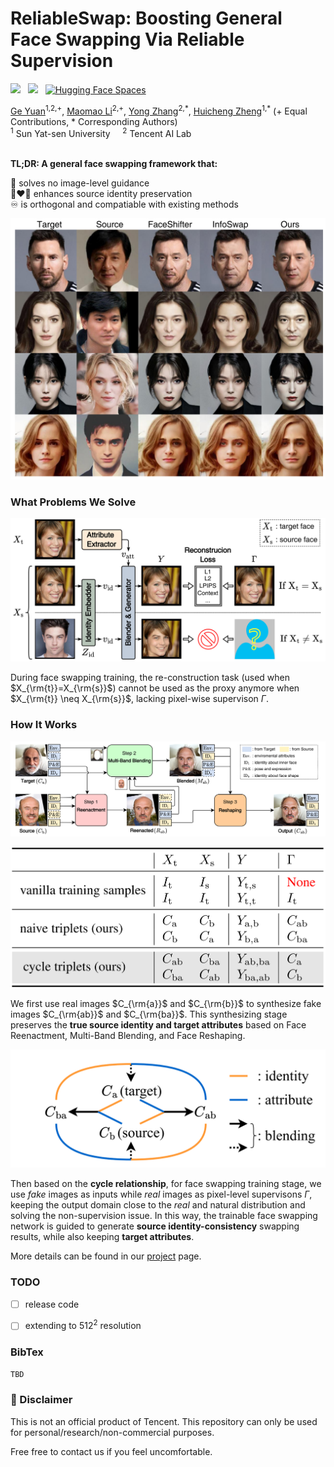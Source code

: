 # ReliableSwap: Boosting General Face Swapping Via Reliable Supervision

<a href='https://arxiv.org/abs/4937694'><img src='https://img.shields.io/badge/ArXiv-PDF-red'></a> &nbsp; 
<a href='https://reliable-swap.github.io/'><img src='https://img.shields.io/badge/Project-Page-Green'></a> &nbsp; 
[![Hugging Face Spaces](https://img.shields.io/badge/%F0%9F%A4%97%20Hugging%20Face-Spaces-blue)](https://huggingface.co/spaces/ygtxr1997/ReliableSwap_Demo) &nbsp; 

<div>
<span class="author-block">
<a href="https://github.com/ygtxr1997" target="_blank">Ge Yuan</a><sup>1,2,+</sup></span>,
<span class="author-block">
<a href="https://scholar.google.com/citations?user=ym_t6QYAAAAJ&hl=zh-CN&oi=sra" target="_blank">Maomao Li</a><sup>2,+</sup>,
</span>
<span class="author-block">
    <a href="https://yzhang2016.github.io" target="_blank">Yong Zhang</a><sup>2,*</sup>,
</span>
<span class="author-block">
<a href="https://scholar.google.com/citations?user=CCUQi50AAAAJ" target="_blank">Huicheng Zheng</a><sup>1,*</sup>
</span> (+ Equal Contributions, * Corresponding Authors)
</div>

  
<div class="is-size-5 publication-authors">
    <span class="author-block">
    <sup>1</sup> Sun Yat-sen University &nbsp;&nbsp;&nbsp;
    <sup>2</sup> Tencent AI Lab &nbsp;&nbsp;&nbsp;
    </span>
</div>
<br>

**TL;DR: A general face swapping framework that:**

🎯 solves no image-level guidance <br>
👩‍❤️‍👩 enhances source identity preservation <br>
♾️ is orthogonal and compatiable with existing methods <br>

![Fig1](./assets/Fig1.png)

### What Problems We Solve

![Fig3](./assets/Fig3.png)

During face swapping training, the re-construction task (used when $X_{\rm{t}}=X_{\rm{s}}$) cannot be used as the proxy anymore when $X_{\rm{t}} \neq X_{\rm{s}}$, lacking pixel-wise supervison $\Gamma$.

### How It Works

![Fig4](./assets/Fig4.png)

![Tab2](./assets/Tab2.png)

We first use real images $C_{\rm{a}}$ and $C_{\rm{b}}$ to synthesize fake images $C_{\rm{ab}}$ and $C_{\rm{ba}}$.
This synthesizing stage preserves the **true source identity and target attributes** based on Face Reenactment, Multi-Band Blending, and Face Reshaping.

![Fig2](./assets/Fig2.png)

Then based on the **cycle relationship**, for face swapping training stage, we use *fake* images as inputs while *real* images as pixel-level supervisons $\Gamma$, keeping the output domain close to the *real* and natural distribution and solving the non-supervision issue.
In this way, the trainable face swapping network is guided to generate **source identity-consistency** swapping results, while also keeping **target attributes**.


More details can be found in our [project](https://reliable-swap.github.io/) page.


### TODO

- [ ] release code
- [ ] extending to $512^2$ resolution


### BibTex

```tex
TBD
```

### 📢 Disclaimer

This is not an official product of Tencent. This repository can only be used for personal/research/non-commercial purposes.

Free free to contact us if you feel uncomfortable.
